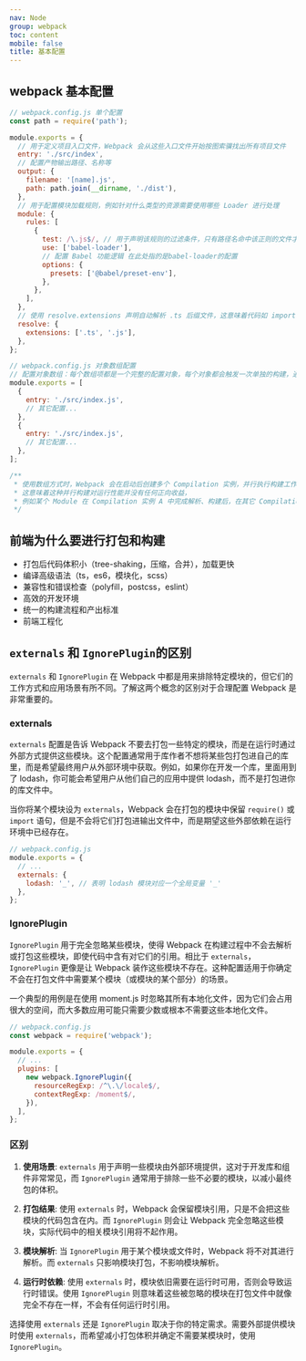 ```yaml
---
nav: Node
group: webpack
toc: content
mobile: false
title: 基本配置
---
```


## webpack 基本配置

```js
// webpack.config.js 单个配置
const path = require('path');

module.exports = {
  // 用于定义项目入口文件，Webpack 会从这些入口文件开始按图索骥找出所有项目文件
  entry: './src/index',
  // 配置产物输出路径、名称等
  output: {
    filename: '[name].js',
    path: path.join(__dirname, './dist'),
  },
  // 用于配置模块加载规则，例如针对什么类型的资源需要使用哪些 Loader 进行处理
  module: {
    rules: [
      {
        test: /\.js$/, // 用于声明该规则的过滤条件，只有路径名命中该正则的文件才会应用这条规则，示例中的 /\.js$/ 表示对所有 .js 后缀的文件生效
        use: ['babel-loader'],
        // 配置 Babel 功能逻辑 在此处指的是babel-loader的配置
        options: {
          presets: ['@babel/preset-env'],
        },
      },
    ],
  },
  // 使用 resolve.extensions 声明自动解析 .ts 后缀文件，这意味着代码如 import "./a.ts" 可以忽略后缀声明，简化为 import "./a" 文件
  resolve: {
    extensions: ['.ts', '.js'],
  },
};

// webpack.config.js 对象数组配置
// 配置对象数组：每个数组项都是一个完整的配置对象，每个对象都会触发一次单独的构建，通常用于需要为同一份代码构建多种产物的场景，如 Library；
module.exports = [
  {
    entry: './src/index.js',
    // 其它配置...
  },
  {
    entry: './src/index.js',
    // 其它配置...
  },
];

/**
 * 使用数组方式时，Webpack 会在启动后创建多个 Compilation 实例，并行执行构建工作，但需要注意，Compilation 实例间基本上不作通讯，
 * 这意味着这种并行构建对运行性能并没有任何正向收益，
 * 例如某个 Module 在 Compilation 实例 A 中完成解析、构建后，在其它 Compilation 中依然需要完整经历构建流程，无法直接复用结果。
 */
```

## 前端为什么要进行打包和构建

- 打包后代码体积小（tree-shaking，压缩，合并），加载更快
- 编译高级语法（ts，es6，模块化，scss）
- 兼容性和错误检查（polyfill，postcss，eslint）
- 高效的开发环境
- 统一的构建流程和产出标准
- 前端工程化

## `externals` 和 `IgnorePlugin`的区别

`externals` 和 `IgnorePlugin` 在 Webpack 中都是用来排除特定模块的，但它们的工作方式和应用场景有所不同。了解这两个概念的区别对于合理配置 Webpack 是非常重要的。

### externals

`externals` 配置是告诉 Webpack 不要去打包一些特定的模块，而是在运行时通过外部方式提供这些模块。这个配置通常用于库作者不想将某些包打包进自己的库里，而是希望最终用户从外部环境中获取。例如，如果你在开发一个库，里面用到了 lodash，你可能会希望用户从他们自己的应用中提供 lodash，而不是打包进你的库文件中。

当你将某个模块设为 `externals`，Webpack 会在打包的模块中保留 `require()` 或 `import` 语句，但是不会将它们打包进输出文件中，而是期望这些外部依赖在运行环境中已经存在。

```js
// webpack.config.js
module.exports = {
  // ...
  externals: {
    lodash: '_', // 表明 lodash 模块对应一个全局变量 '_'
  },
};
```

### IgnorePlugin

`IgnorePlugin` 用于完全忽略某些模块，使得 Webpack 在构建过程中不会去解析或打包这些模块，即使代码中含有对它们的引用。相比于 `externals`，`IgnorePlugin` 更像是让 Webpack 装作这些模块不存在。这种配置适用于你确定不会在打包文件中需要某个模块（或模块的某个部分）的场景。

一个典型的用例是在使用 moment.js 时忽略其所有本地化文件，因为它们会占用很大的空间，而大多数应用可能只需要少数或根本不需要这些本地化文件。

```js
// webpack.config.js
const webpack = require('webpack');

module.exports = {
  // ...
  plugins: [
    new webpack.IgnorePlugin({
      resourceRegExp: /^\.\/locale$/,
      contextRegExp: /moment$/,
    }),
  ],
};
```

### 区别

1. **使用场景**: `externals` 用于声明一些模块由外部环境提供，这对于开发库和组件非常常见，而 `IgnorePlugin` 通常用于排除一些不必要的模块，以减小最终包的体积。

2. **打包结果**: 使用 `externals` 时，Webpack 会保留模块引用，只是不会把这些模块的代码包含在内。而 `IgnorePlugin` 则会让 Webpack 完全忽略这些模块，实际代码中的相关模块引用将不起作用。

3. **模块解析**: 当 `IgnorePlugin` 用于某个模块或文件时，Webpack 将不对其进行解析。而 `externals` 只影响模块打包，不影响模块解析。

4. **运行时依赖**: 使用 `externals` 时，模块依旧需要在运行时可用，否则会导致运行时错误。使用 `IgnorePlugin` 则意味着这些被忽略的模块在打包文件中就像完全不存在一样，不会有任何运行时引用。

选择使用 `externals` 还是 `IgnorePlugin` 取决于你的特定需求。需要外部提供模块时使用 `externals`，而希望减小打包体积并确定不需要某模块时，使用 `IgnorePlugin`。
